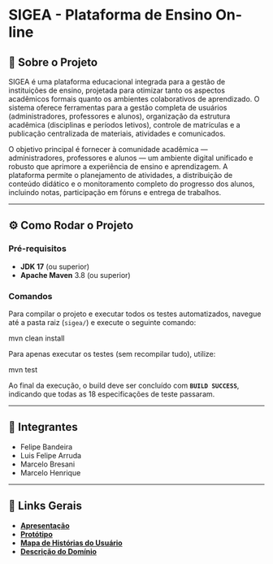 # SIGEA - Plataforma de Ensino On-line

## 🚀 Sobre o Projeto

SIGEA é uma plataforma educacional integrada para a gestão de instituições de ensino, projetada para otimizar tanto os aspectos acadêmicos formais quanto os ambientes colaborativos de aprendizado. O sistema oferece ferramentas para a gestão completa de usuários (administradores, professores e alunos), organização da estrutura acadêmica (disciplinas e períodos letivos), controle de matrículas e a publicação centralizada de materiais, atividades e comunicados.

O objetivo principal é fornecer à comunidade acadêmica — administradores, professores e alunos — um ambiente digital unificado e robusto que aprimore a experiência de ensino e aprendizagem. A plataforma permite o planejamento de atividades, a distribuição de conteúdo didático e o monitoramento completo do progresso dos alunos, incluindo notas, participação em fóruns e entrega de trabalhos.

---

## ⚙️ Como Rodar o Projeto

### Pré-requisitos

* **JDK 17** (ou superior)
* **Apache Maven** 3.8 (ou superior)

### Comandos

Para compilar o projeto e executar todos os testes automatizados, navegue até a pasta raiz (`sigea/`) e execute o seguinte comando:

mvn clean install

Para apenas executar os testes (sem recompilar tudo), utilize:

mvn test

Ao final da execução, o build deve ser concluído com **`BUILD SUCCESS`**, indicando que todas as 18 especificações de teste passaram.

---

## 👥 Integrantes

* Felipe Bandeira
* Luis Felipe Arruda
* Marcelo Bresani
* Marcelo Henrique

---

## 🔗 Links Gerais

* **[Apresentação](https://www.canva.com/design/DAG2U5n0a3I/-9maNTx9KBascFk08bwTjw/edit?utm_content=DAG2U5n0a3I&utm_campaign=designshare&utm_medium=link2&utm_source=sharebutton)**
* **[Protótipo]([https://www.canva.com/design/DAG2U5n0a3I/-9maNTx9KBascFk08bwTjw/edit?utm_content=DAG2U5n0a3I&utm_campaign=designshare&utm_medium=link2&utm_source=sharebutton](https://www.figma.com/design/mshXnITEmNfVZrYsQT8gV6/Untitled?node-id=0-1&p=f&t=C1KQSf8LGKrchoLk-0))** 
* **[Mapa de Histórias do Usuário]([https://www.canva.com/design/DAG2U5n0a3I/-9maNTx9KBascFk08bwTjw/edit?utm_content=DAG2U5n0a3I&utm_campaign=designshare&utm_medium=link2&utm_source=sharebutton](https://miro.com/app/board/uXjVJ7Q1pVU=))** 
* **[Descrição do Domínio]([https://www.canva.com/design/DAG2U5n0a3I/-9maNTx9KBascFk08bwTjw/edit?utm_content=DAG2U5n0a3I&utm_campaign=designshare&utm_medium=link2&utm_source=sharebutton](https://docs.google.com/document/d/19dmEHKq8BIhEIaaKKtwoF_yDFlVeOprotMjORMVZwSE/edit?tab=t.0))** 
